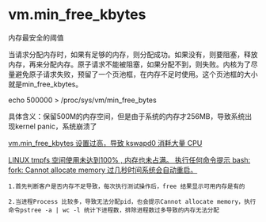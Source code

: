 vm.min_free_kbytes
======

内存最安全的阈值

当请求分配内存时，如果有足够的内存，则分配成功。如果没有，则要阻塞，释放内存，再来分配内存。原子请求不能被阻塞，如果分配不到，则失败。内核为了尽量避免原子请求失败，预留了一个页池框，在内存不足时使用。这个页池框的大小就是min_free_kbytes。


echo 500000 > /proc/sys/vm/min_free_bytes

具体含义：保留500M的内存空间，但是由于系统的内存才256MB，导致系统出现kernel panic，系统崩溃了


[vm.min_free_kbytes 设置过高，导致 kswapd0 消耗大量 CPU](https://www.jianshu.com/p/20a627abe05e)

[LINUX tmpfs 空间使用未达到100% , 内存也未占满。 执行任何命令提示 bash: fork: Cannot allocate memory 过几秒时间系统会自动重启。](https://developer.aliyun.com/article/762292)

	1.首先判断客户是否内存不足导致，每次执行测试操作后，free 结果显示可用内存是有的

	2.当进程Process 比较多，导致无法分配pid，也会提示Cannot allocate memory，执行命令pstree -a | wc -l 统计下进程数，排除进程数过多导致的内存无法分配




